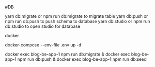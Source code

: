 #DB

yarn db:migrate or npm run db:migrate to migrate table
yarn db:push or npm run db:push  to push schema to database
yarn db:studio or npm run db:studio to open studio for database


docker

docker-compose --env-file .env  up -d

docker exec blog-be-app-1 npm run db:migrate & docker exec blog-be-app-1 npm run db:push & docker exec blog-be-app-1 npm run db:seed